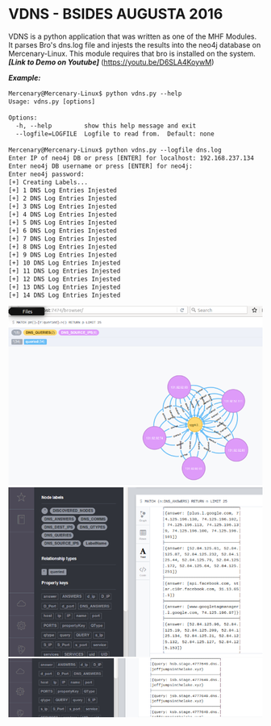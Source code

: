 # VDNS - BSIDES AUGUSTA 2016
VDNS is a python application that was written as one of the MHF Modules.  It parses Bro's dns.log file and injests the results into the neo4j database on Mercenary-Linux.  This module requires that bro is installed on the system.  
***[Link to Demo on Youtube]*** (https://youtu.be/D6SLA4KoywM)

***Example:***
```
Mercenary@Mercenary-Linux$ python vdns.py --help
Usage: vdns.py [options]

Options:
  -h, --help         show this help message and exit
  --logfile=LOGFILE  Logfile to read from.  Default: none

Mercenary@Mercenary-Linux$ python vdns.py --logfile dns.log
Enter IP of neo4j DB or press [ENTER] for localhost: 192.168.237.134
Enter neo4j DB username or press [ENTER] for neo4j:
Enter neo4j password:
[+] Creating Labels...
[+] 1 DNS Log Entries Injested
[+] 2 DNS Log Entries Injested
[+] 3 DNS Log Entries Injested
[+] 4 DNS Log Entries Injested
[+] 5 DNS Log Entries Injested
[+] 6 DNS Log Entries Injested
[+] 7 DNS Log Entries Injested
[+] 8 DNS Log Entries Injested
[+] 9 DNS Log Entries Injested
[+] 10 DNS Log Entries Injested
[+] 11 DNS Log Entries Injested
[+] 12 DNS Log Entries Injested
[+] 13 DNS Log Entries Injested
[+] 14 DNS Log Entries Injested
```
![VNDS Screenshot 1 & Demo Video](/images/Capture1.PNG)
![VNDS Screenshot 2](/images/Capture2.PNG)
![VNDS Screenshot 3](/images/Capture3.PNG)

